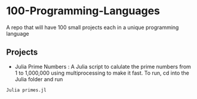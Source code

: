 # 100-Programming-Languages
 A repo that will have 100 small projects each in a unique programming language

## Projects
- Julia Prime Numbers : A Julia script to calulate the prime numbers from 1 to 1,000,000 using multiprocessing to make it fast.
To run, cd into the Julia folder and run 
```sh
Julia primes.jl
```
